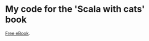 # My code for the 'Scala with cats' book

[Free eBook](https://underscore.io/books/scala-with-cats/).
